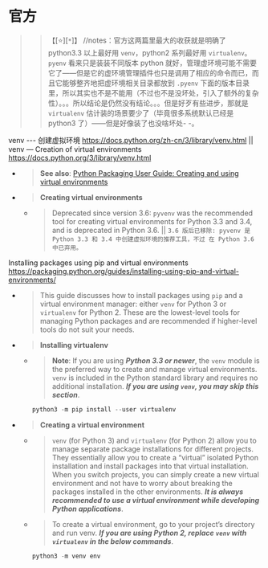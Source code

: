 
# 官方

>> 【[:star:][`*`]】 //notes：官方这两篇里最大的收获就是明确了 python3.3 以上最好用 `venv`，python2 系列最好用 `virtualenv`。`pyenv` 看来只是装装不同版本 python 就好，管理虚环境可能不需要它了——但是它的虚环境管理插件也只是调用了相应的命令而已，而且它能够整齐地把虚环境相关目录都放到 `.pyenv` 下面的版本目录里，所以其实也不是不能用（不过也不是没坏处，引入了额外的复杂性）。。。所以结论是仍然没有结论。。。但是好歹有些进步，那就是 `virtualenv` 估计装的场景要少了（毕竟很多系统默认已经是 python3 了）——但是好像装了也没啥坏处- -。

venv --- 创建虚拟环境 https://docs.python.org/zh-cn/3/library/venv.html || venv — Creation of virtual environments https://docs.python.org/3/library/venv.html
- > **See also**: [Python Packaging User Guide: Creating and using virtual environments](https://packaging.python.org/guides/installing-using-pip-and-virtual-environments/#creating-a-virtual-environment)
- > **Creating virtual environments**
  * > Deprecated since version 3.6: `pyvenv` was the recommended tool for creating virtual environments for Python 3.3 and 3.4, and is deprecated in Python 3.6. || `3.6 版后已移除: pyvenv 是 Python 3.3 和 3.4 中创建虚拟环境的推荐工具，不过 在 Python 3.6 中已弃用。`

Installing packages using pip and virtual environments https://packaging.python.org/guides/installing-using-pip-and-virtual-environments/
- > This guide discusses how to install packages using `pip` and a virtual environment manager: either `venv` for Python 3 or `virtualenv` for Python 2. These are the lowest-level tools for managing Python packages and are recommended if higher-level tools do not suit your needs.
- > **Installing virtualenv**
  * > **Note**: If you are using ***Python 3.3 or newer***, the `venv` module is the preferred way to create and manage virtual environments. `venv` is included in the Python standard library and requires no additional installation. ***If you are using `venv`, you may skip this section***.
    ```py
    python3 -m pip install --user virtualenv
    ```
- > **Creating a virtual environment**
  * > `venv` (for Python 3) and `virtualenv` (for Python 2) allow you to manage separate package installations for different projects. They essentially allow you to create a “virtual” isolated Python installation and install packages into that virtual installation. When you switch projects, you can simply create a new virtual environment and not have to worry about breaking the packages installed in the other environments. ***It is always recommended to use a virtual environment while developing Python applications***.
  * > To create a virtual environment, go to your project’s directory and run venv. ***If you are using Python 2, replace `venv` with `virtualenv` in the below commands***.
    ```py
    python3 -m venv env
    ```
